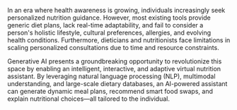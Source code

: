 In an era where health awareness is growing, individuals increasingly seek personalized 
nutrition guidance. However, most existing tools provide generic diet plans, lack real-time adaptability, 
and fail to consider a person's holistic lifestyle, cultural preferences, allergies, and evolving health 
conditions. Furthermore, dieticians and nutritionists face limitations in scaling personalized 
consultations due to time and resource constraints. 

Generative AI presents a groundbreaking opportunity to revolutionize this space by enabling an 
intelligent, interactive, and adaptive virtual nutrition assistant. By leveraging natural language 
processing (NLP), multimodal understanding, and large-scale dietary databases, an AI-powered assistant 
can generate dynamic meal plans, recommend smart food swaps, and explain nutritional choices—all 
tailored to the individual. 
